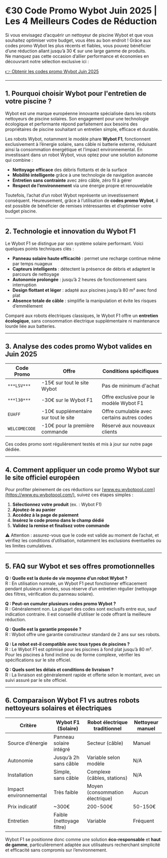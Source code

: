 # €30 Code Promo Wybot Juin 2025 | Les 4 Meilleurs Codes de Réduction

Si vous envisagez d’acquérir un nettoyeur de piscine Wybot et que vous souhaitez optimiser votre budget, vous êtes au bon endroit ! Grâce aux codes promo Wybot les plus récents et fiables, vous pouvez bénéficier d’une réduction allant jusqu’à 30 € sur une large gamme de produits.  
Ne manquez pas cette occasion d’allier performance et économies en découvrant notre sélection exclusive ici :

[👉 Obtenir les codes promo Wybot Juin 2025](https://www.dealsvalid.com/fr/brands/wybot?utm_source=github&utm_medium=readme&utm_campaign=official)

---

## 1. Pourquoi choisir Wybot pour l'entretien de votre piscine ?

Wybot est une marque européenne innovante spécialisée dans les robots nettoyeurs de piscine solaires. Son engagement pour une technologie écologique et performante répond parfaitement aux besoins des propriétaires de piscine souhaitant un entretien simple, efficace et durable.

Les robots Wybot, notamment le modèle phare **Wybot F1**, fonctionnent exclusivement à l’énergie solaire, sans câble ni batterie externe, réduisant ainsi la consommation énergétique et l’impact environnemental. En investissant dans un robot Wybot, vous optez pour une solution autonome qui combine :

- **Nettoyage efficace** des débris flottants et de la surface
- **Mobilité intelligente** grâce à une technologie de navigation avancée
- **Entretien sans contrainte** avec zéro câble, zéro fil à gérer
- **Respect de l’environnement** via une énergie propre et renouvelable

Toutefois, l’achat d’un robot Wybot représente un investissement conséquent. Heureusement, grâce à l’utilisation de **codes promo Wybot**, il est possible de bénéficier de remises intéressantes et d’optimiser votre budget piscine.

---

## 2. Technologie et innovation du Wybot F1

Le Wybot F1 se distingue par son système solaire performant. Voici quelques points techniques clés :

- **Panneau solaire haute efficacité** : permet une recharge continue même par temps nuageux
- **Capteurs intelligents** : détectent la présence de débris et adaptent le parcours de nettoyage
- **Autonomie prolongée** : jusqu’à 2 heures de fonctionnement sans interruption
- **Design flottant et léger** : adapté aux piscines jusqu’à 80 m² avec fond plat
- **Absence totale de câble** : simplifie la manipulation et évite les risques d’emmêlement

Comparé aux robots électriques classiques, le Wybot F1 offre un **entretien écologique**, sans consommation électrique supplémentaire ni maintenance lourde liée aux batteries.

---

## 3. Analyse des codes promo Wybot valides en Juin 2025

| Code Promo     | Offre                                | Conditions spécifiques                       |
| -------------- | ----------------------------------- | ------------------------------------------- |
| `***LSV***`   | -15€ sur tout le site Wybot          | Pas de minimum d'achat                       |
| `***l30***`       | -30€ sur le Wybot F1                 | Offre exclusive pour le modèle Wybot F1     |
| `EUAFF`        | -10€ supplémentaire sur tout le site | Offre cumulable avec certains autres codes  |
| `WELCOMECODE`  | -10€ pour la première commande       | Réservé aux nouveaux clients                 |

Ces codes promo sont régulièrement testés et mis à jour sur notre page dédiée.

---

## 4. Comment appliquer un code promo Wybot sur le site officiel européen

Pour profiter pleinement de ces réductions sur [www.eu.wybotpool.com](https://www.eu.wybotpool.com/), suivez ces étapes simples :

1. **Sélectionnez votre produit** (ex. : Wybot F1)
2. **Ajoutez-le au panier**
3. **Accédez à la page de paiement**
4. **Insérez le code promo dans le champ dédié**
5. **Validez la remise et finalisez votre commande**

⚠️ Attention : assurez-vous que le code est valide au moment de l’achat, et vérifiez les conditions d’utilisation, notamment les exclusions éventuelles ou les limites cumulatives.

---

## 5. FAQ sur Wybot et ses offres promotionnelles

**Q : Quelle est la durée de vie moyenne d’un robot Wybot ?**  
R : En utilisation normale, un Wybot F1 peut fonctionner efficacement pendant plusieurs années, sous réserve d’un entretien régulier (nettoyage des filtres, vérification du panneau solaire).

**Q : Peut-on cumuler plusieurs codes promo Wybot ?**  
R : Généralement non. La plupart des codes sont exclusifs entre eux, sauf indication contraire. Il est conseillé d’utiliser le code offrant la meilleure réduction.

**Q : Quelle est la garantie proposée ?**  
R : Wybot offre une garantie constructeur standard de 2 ans sur ses robots.

**Q : Le robot est-il compatible avec tous types de piscines ?**  
R : Le Wybot F1 est optimisé pour les piscines à fond plat jusqu’à 80 m². Pour les piscines à fond incliné ou de forme complexe, vérifier les spécifications sur le site officiel.

**Q : Quels sont les délais et conditions de livraison ?**  
R : La livraison est généralement rapide et offerte selon le montant, avec un suivi assuré par le site officiel.

---

## 6. Comparaison Wybot F1 vs autres robots nettoyeurs solaires et électriques

| Critère           | Wybot F1 (Solaire)        | Robot électrique traditionnel | Nettoyeur manuel |
|-------------------|---------------------------|------------------------------|------------------|
| Source d’énergie  | Panneau solaire intégré    | Secteur (câble)              | Manuel           |
| Autonomie         | Jusqu’à 2h sans câble      | Variable selon modèle         | N/A              |
| Installation      | Simple, sans câble         | Complexe (câbles, stations)  | N/A              |
| Impact environnemental | Très faible             | Moyen (consommation électrique) | Aucun            |
| Prix indicatif    | ~300€                     | 200-500€                     | 50-150€          |
| Entretien         | Faible (nettoyage filtre) | Variable                     | Fréquent         |

Wybot F1 se positionne donc comme une solution **éco-responsable** et **haut de gamme**, particulièrement adaptée aux utilisateurs recherchant simplicité et efficacité sans compromis sur l’environnement.
